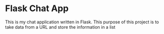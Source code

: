 # Flask Chat App

This is my chat application written in Flask.  This purpose of this project is to take data from a URL and store the information in a list 